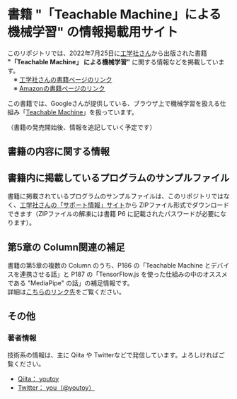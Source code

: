 # 書籍 "「Teachable Machine」による機械学習" の情報掲載用サイト
このリポジトリでは、2022年7月25日に[工学社さん](https://www.kohgakusha.co.jp/)から出版された書籍 **"「Teachable Machine」 による機械学習"** に関する情報などを掲載しています。  
　※ [工学社さんの書籍ページのリンク](http://www.kohgakusha.co.jp/books/detail/978-4-7775-2205-7)  
　※ [Amazonの書籍ページのリンク](https://www.amazon.co.jp/dp/4777522059/)

この書籍では、Googleさんが提供している、ブラウザ上で機械学習を扱える仕組み「[Teachable Machine](https://teachablemachine.withgoogle.com/)」を扱っています。

（書籍の発売開始後、情報を追記していく予定です）

## 書籍の内容に関する情報
## 書籍内に掲載しているプログラムのサンプルファイル
書籍に掲載されているプログラムのサンプルファイルは、このリポジトリではなく、[工学社さんの「サポート情報」サイト](https://www.kohgakusha.co.jp/suppor_u.html)から ZIPファイル形式でダウンロードできます（ZIPファイルの解凍には書籍 P6 に記載されたパスワードが必要になります）。

## 第5章の Column関連の補足
書籍の第5章の複数の Column のうち、P186 の「Teachable Machine とデバイスを連携させる話」と P187 の「TensorFlow.js を使った仕組みの中のオススメである "MediaPipe" の話」の補足情報です。  
詳細は[こちらのリンク先](./pages/chapter5_column.md)をご覧ください。

## その他
### 著者情報
技術系の情報は、主に Qiita や Twitterなどで発信しています。よろしければご覧ください。

- [Qiita： youtoy](https://qiita.com/youtoy)
- [Twitter： you（@youtoy）](https://twitter.com/youtoy)
